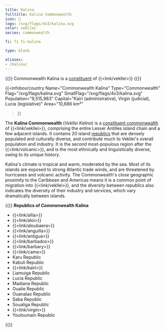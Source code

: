 ```yaml
---
title: Kalina
fulltitle: Kalina Commonwealth
icon: 🌹
logo: /svg/flags/4x3/kalina.svg
color: vekllei
series: commonwealth

fi: fi fi-kalina

type: blank

aliases:
- /kalina/
---
```

{{<note series>}}
 Commonwealth Kalina is a [constituent](/constituents/) of {{<link/vekllei>}}
{{</note>}}

{{<infobox/country
   Name="Commonwealth Kalina"
   Type="Commonwealth"
   Flag="/svg/flags/kalina.svg"
   SmallFlag="/svg/flags/4x3/kalina.svg"
   Population="9,515,983"
   Capital="Kairi (administrative), Virgin (judicial), Lucia (legislative)"
   Area="10,686 km²"
 >}}

The <span class="fi fi-kalina"></span> **Kalina Commonwealth** (*Vekllei Kalina*) is a [constituent commonwealth](/constituents/) of {{<link/vekllei>}}, comprising the entire Lesser Antilles island chain and a few adjacent islands. It contains 20 island [republics](/republics/) that are densely populated and culturally diverse, and contribute much to Vekllei's overall population and industry. It is the second most-populous region after the {{<link/volcanic>}}, and is the most ethnically and linguistically diverse, owing to its unique history.

Kalina's climate is tropical and warm, moderated by the sea. Most of its islands are exposed to strong Atlantic trade winds, and are threatened by hurricanes and volcanic activity. The Commonwealth's close geographic proximity to the Caribbean and Americas means it is a common point of migration into {{<link/vekllei>}}, and the diversity between republics also indicates the diversity of their industry and services, which vary dramatically between islands.

{{<note panel>}}
**Republics of Commonwealth Kalina**

* {{<link/allia>}}
* {{<link/aloi>}}
* {{<link/aloubaera>}}
* {{<link/anguilla>}}
* {{<link/antigua>}}
* {{<link/barbados>}}
* {{<link/barbary>}}
* {{<link/cama>}}
* Karu Republic
* Kabuli Republic
* {{<link/kairi>}}
* Liamuiga Republic
* Lucia Republic
* Madiana Republic
* Oualie Republic
* Ouanalao Republic
* Saba Republic
* Soualiga Republic
* {{<link/virgin>}}
* Youloumain Republic

{{</note>}}

